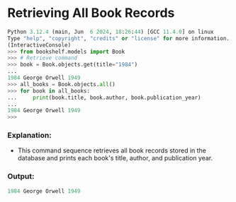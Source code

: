 # Retrieving All Book Records
```python
Python 3.12.4 (main, Jun  6 2024, 18:26:44) [GCC 11.4.0] on linux
Type "help", "copyright", "credits" or "license" for more information.
(InteractiveConsole)
>>> from bookshelf.models import Book
>>> # Retrieve command
>>> book = Book.objects.get(title="1984")
... 
1984 George Orwell 1949
>>> all_books = Book.objects.all()
>>> for book in all_books:
...     print(book.title, book.author, book.publication_year)
... 
1984 George Orwell 1949
>>> 
```
### Explanation:
- This command sequence retrieves all book records stored in the database and prints each book's title, author, and publication year.

### Output:
```python
1984 George Orwell 1949
```